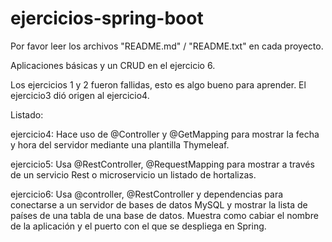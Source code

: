 # ejercicios-spring-boot

Por favor leer los archivos "README.md" / "README.txt" en cada proyecto.

Aplicaciones básicas y un CRUD en el ejercicio 6.

Los ejercicios 1 y 2 fueron  fallidas, esto es algo bueno para aprender.
El ejercicio3 dió origen al ejercicio4. 

Listado:

ejercicio4: Hace uso de @Controller y @GetMapping para mostrar la fecha y hora del servidor
mediante una plantilla Thymeleaf.

ejercicio5: Usa @RestController, @RequestMapping para mostrar a través de un servicio Rest
o microservicio un listado de hortalizas.

ejercicio6: Usa @controller, @RestController y dependencias para conectarse a un servidor de bases de datos
MySQL y mostrar la lista de países de una tabla de una base de datos. Muestra como
cabiar el nombre de la aplicación y el puerto con el que se despliega en Spring.
